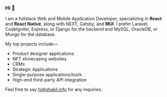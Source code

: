 ### Hi 👋

I am a fullstack Web and Mobile Application Developer, specializing in **React** and **React Native**, along with NEXT, Gatsby, and **MUI**. I prefer Laravel, CodeIgniter, Express, or Django for the backend and MySQL, OracleDB, or Mongo for the database.

My top projects include—

- Product designer applications
- NFT showcasing websites
- CRMs
- Strategic Applications
- Single-purpose applications/tools
- High-end third-party API integration

Feel free to say <hi@shakil.info> for any inquiries.
